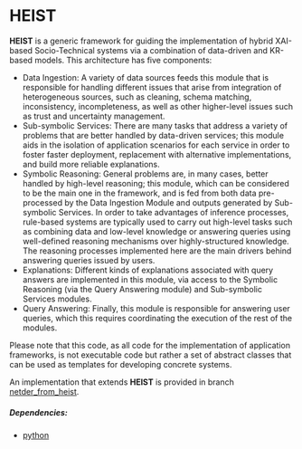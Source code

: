# **HEIST**

**HEIST** is a generic framework for guiding the implementation of hybrid XAI-based Socio-Technical systems via a combination of data-driven and KR-based models. This architecture has five components:
- Data Ingestion: A variety of data sources feeds this module that is responsible for handling different issues that arise from integration of heterogeneous sources, such as cleaning, schema matching, inconsistency, incompleteness, as well as other higher-level issues such as trust and uncertainty management.
- Sub-symbolic Services: There are many tasks that address a variety of problems that are better handled by data-driven services; this module aids in the isolation of application scenarios for each service in order to foster faster deployment, replacement with alternative implementations, and build more reliable explanations.
- Symbolic Reasoning: General problems are, in many cases, better handled by high-level reasoning; this module, which can be considered to be the main one in the framework, and is fed from both data pre-processed by the Data Ingestion Module and outputs generated by Sub-symbolic Services. In order to take advantages of inference processes, rule-based systems are typically used to carry out high-level tasks such as combining data and low-level knowledge or answering queries using well-defined reasoning mechanisms over highly-structured knowledge. The reasoning processes implemented here are the main drivers behind answering queries issued by users.
- Explanations: Different kinds of explanations associated with query answers are implemented in this module, via access to the Symbolic Reasoning (via the Query Answering module) and Sub-symbolic Services modules.
- Query Answering: Finally, this module is responsible for answering user queries, which this requires coordinating the execution of the rest of the modules.

Please note that this code, as all code for the implementation of application frameworks, is not executable code but rather a set of abstract classes that can be used as templates for developing concrete systems.

An implementation that extends **HEIST** is provided in branch [netder_from_heist](https://github.com/jnparedes/HEIST/tree/netder_from_heist).

##### Dependencies:
- [python](https://www.python.org/downloads/)
